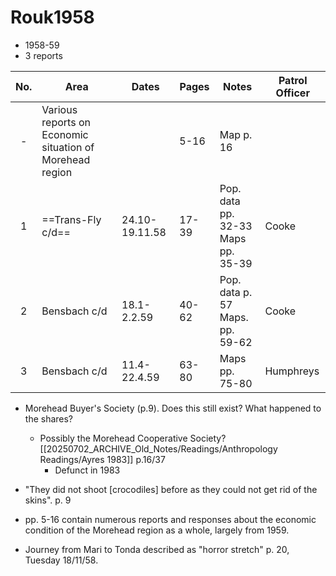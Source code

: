 # Rouk1958

- 1958-59
- 3 reports


| No. | Area                                                     | Dates          | Pages | Notes                                 | Patrol Officer |
| :-: | -------------------------------------------------------- | -------------- | ----- | ------------------------------------- | -------------- |
|  -  | Various reports on Economic situation of Morehead region |                | 5-16  | Map p. 16                             |                |
|  1  | ==Trans-Fly c/d==                                        | 24.10-19.11.58 | 17-39 | Pop. data pp. 32-33<br>Maps pp. 35-39 | Cooke          |
|  2  | Bensbach c/d                                             | 18.1-2.2.59    | 40-62 | Pop. data p. 57<br>Maps. pp. 59-62    | Cooke          |
|  3  | Bensbach c/d                                             | 11.4-22.4.59   | 63-80 | Maps pp. 75-80                        | Humphreys      |
- Morehead Buyer's Society (p.9). Does this still exist? What happened to the shares?
	- Possibly the Morehead Cooperative Society? [[20250702_ARCHIVE_Old_Notes/Readings/Anthropology Readings/Ayres 1983]] p.16/37
		- Defunct in 1983
- "They did not shoot \[crocodiles] before as they could not get rid of the skins". p. 9

- pp. 5-16 contain numerous reports and responses about the economic condition of the Morehead region as a whole, largely from 1959.

- Journey from Mari to Tonda described as "horror stretch" p. 20, Tuesday 18/11/58. 